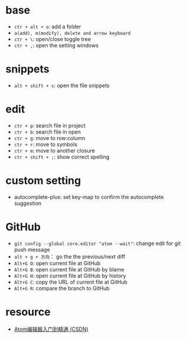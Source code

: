 # base
* `ctr + alt + o`: add a folder
* `a(add), m(modify), delete and arrow keyboard`
* `ctr + \`: open/close toggle tree
* `ctr + ,`: open the setting windows

# snippets
* `alt + shift + s`: open the file snippets

# edit
* `ctr + p`: search file in project
* `ctr + b`: search file in open
* `ctr + g`: move to row:column
* `ctr + r`: move to symbols
* `ctr + m`: move to another closure
* `ctr + shift + ;`: show correct spelling

# custom setting
* autocomplete-plus: set key-map to confirm the autocomplete suggestion

# GitHub
* `git config --global core.editor "atom --wait"`: change edit for git push message
* `alt + g + 方向`： go the the previous/next diff
* `Alt+G O`: open current file at GitHub
* `Alt+G B`: open current file at GitHub by blame
* `Alt+G H`: open current file at GitHub by history
* `Alt+G C`: copy the URL of current file at GitHub
* `Alt+G R`: compare the branch to GitHub

# resource
* [Atom编辑器入门到精通 (CSDN)](http://blog.csdn.net/u010494080/article/category/6277533)
